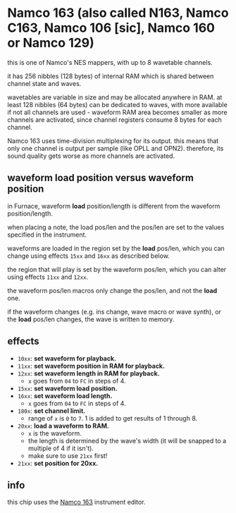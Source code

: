 # Namco 163 (also called N163, Namco C163, Namco 106 [sic], Namco 160 or Namco 129)

this is one of Namco's NES mappers, with up to 8 wavetable channels.

it has 256 nibbles (128 bytes) of internal RAM which is shared between channel state and waves.

wavetables are variable in size and may be allocated anywhere in RAM. at least 128 nibbles (64 bytes) can be dedicated to waves, with more available if not all channels are used - waveform RAM area becomes smaller as more channels are activated, since channel registers consume 8 bytes for each channel.

Namco 163 uses time-division multiplexing for its output. this means that only one channel is output per sample (like OPLL and OPN2). therefore, its sound quality gets worse as more channels are activated.

## waveform load position versus waveform position

in Furnace, waveform **load** position/length is different from the waveform position/length.

when placing a note, the load pos/len and the pos/len are set to the values specified in the instrument.

waveforms are loaded in the region set by the **load** pos/len, which you can change using effects `15xx` and `16xx` as described below.

the region that will play is set by the waveform pos/len, which you can alter using effects `11xx` and `12xx`.

the waveform pos/len macros only change the pos/len, and not the **load** one.

if the waveform changes (e.g. ins change, wave macro or wave synth), or the **load** pos/len changes, the wave is written to memory.

## effects

- `10xx`: **set waveform for playback.**
- `11xx`: **set waveform position in RAM for playback.**
- `12xx`: **set waveform length in RAM for playback.**
  - `x` goes from `04` to `FC` in steps of 4.
- `15xx`: **set waveform load position.**
- `16xx`: **set waveform load length.**
  - `x` goes from `04` to `FC` in steps of 4.
- `180x`: **set channel limit.**
  - range of `x` is `0` to `7`. 1 is added to get results of 1 through 8.
- `20xx`: **load a waveform to RAM.**
  - `x` is the waveform.
  - the length is determined by the wave's width (it will be snapped to a multiple of 4 if it isn't).
  - make sure to use `21xx` first!
- `21xx`: **set position for 20xx.**

## info

this chip uses the [Namco 163](../4-instrument/n163.md) instrument editor.
